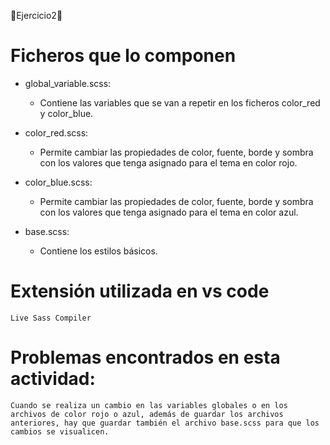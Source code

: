 🚩Ejercicio2🚩

# Ficheros que lo componen

- global_variable.scss:
     - Contiene las variables que se van a repetir en los ficheros color_red y color_blue.

- color_red.scss: 
     - Permite cambiar las propiedades de color, fuente, borde y sombra con los valores que tenga asignado para el tema en color rojo.

- color_blue.scss: 
    - Permite cambiar las propiedades de color, fuente, borde y sombra con los valores que tenga asignado para el tema en color azul.

- base.scss: 
    - Contiene los estilos básicos.

# Extensión utilizada en vs code
    Live Sass Compiler

# Problemas encontrados en esta actividad:
    Cuando se realiza un cambio en las variables globales o en los archivos de color rojo o azul, además de guardar los archivos anteriores, hay que guardar también el archivo base.scss para que los cambios se visualicen.